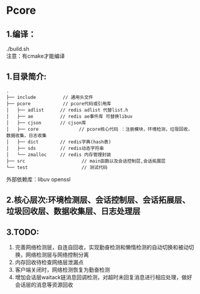 # Pcore

## 1.编译：

./build.sh  
注意：有cmake才能编译

## 1.目录简介:
```
.
├── include          // 通用头文件
├── pcore            // pcore代码或引用库
│   ├── adlist      // redis adlist 代替list.h
│   ├── ae          // redis ae事件库 可替换libuv
│   ├── cjson       // cjson库
│   ├── core               // pcore核心代码 ：注册模块，环境检测，垃圾回收，数据收集，日志收集
│   ├── dict        // redis字典(hash表)
│   ├── sds         // redis动态字符串
│   └── zmalloc     // redis 内存管理封装
├── src                     // main函数以及会话控制层,会话拓展层
└── test                    // 测试代码
```
外部依赖库：libuv openssl

## 2.核心层次:环境检测层、会话控制层、会话拓展层、垃圾回收层、数据收集层、日志处理层


## 3.TODO:

1. 完善网络检测层，自连自回收，实现勤奋检测和懒惰检测的自动切换和被动切换，网络检测层与网络控制分离
2. 内存回收待检查网络层泄漏点
3. 客户端关闭时，网络检测恢复为勤奋检测
4. 增加会话层waitack链消息回调检测，对超时未回复消息进行相应处理，做好会话层的消息等资源回收